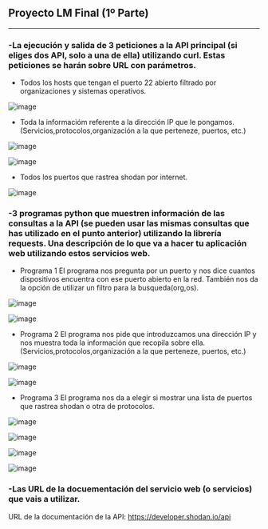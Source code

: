 ## Proyecto LM Final (1º Parte)

---

### -La ejecución y salida de 3 peticiones a la API principal (si eliges dos API, solo a una de ella) utilizando curl. Estas peticiones se harán sobre URL con parámetros.

* Todos los hosts que tengan el puerto 22 abierto filtrado por organizaciones y sistemas operativos.

![image](https://github.com/Pacodiz02/ProyectoFinal_LM-Parte1/blob/main/doc/img/consulta1.png)



* Toda la informacióm referente a la dirección IP que le pongamos.(Servicios,protocolos,organización a la que perteneze, puertos, etc.)

![image](https://github.com/Pacodiz02/ProyectoFinal_LM-Parte1/blob/main/doc/img/consulta2.1.png)

![image](https://github.com/Pacodiz02/ProyectoFinal_LM-Parte1/blob/main/doc/img/consulta2.png)


* Todos los puertos que rastrea shodan por internet.

![image](https://github.com/Pacodiz02/ProyectoFinal_LM-Parte1/blob/main/doc/img/consulta3.png)


### -3 programas python que muestren información de las consultas a la API (se pueden usar las mismas consultas que has utilizado en el punto anterior) utilizando la librería requests. Una descripción de lo que va a hacer tu aplicación web utilizando estos servicios web.

- Programa 1
El programa nos pregunta por un puerto y nos dice cuantos dispositivos encuentra con ese puerto abierto en la red. También nos da la opción de utilizar un filtro para la busqueda(org,os).

![image](https://github.com/Pacodiz02/ProyectoFinal_LM-Parte1/blob/main/prog1/comprobacion_si_programa1.png)

![image](https://github.com/Pacodiz02/ProyectoFinal_LM-Parte1/blob/main/prog1/comprobacion_no_programa1.png)


- Programa 2
El programa nos pide que introduzcamos una dirección IP y nos muestra toda la información que recopila sobre ella.(Servicios,protocolos,organización a la que perteneze, puertos, etc.)

![image](https://github.com/Pacodiz02/ProyectoFinal_LM-Parte1/blob/main/prog2/comprobacion2_programa2.png)

![image](https://github.com/Pacodiz02/ProyectoFinal_LM-Parte1/blob/main/prog2/comprobacion1_programa2.png)


- Programa 3
El programa nos da a elegir si mostrar una lista de puertos que rastrea shodan o otra de protocolos.

![image](https://github.com/Pacodiz02/ProyectoFinal_LM-Parte1/blob/main/prog3/comprobacion1_ports_programa3.png)

![image](https://github.com/Pacodiz02/ProyectoFinal_LM-Parte1/blob/main/prog3/comprobacion2_ports_programa3.png)

![image](https://github.com/Pacodiz02/ProyectoFinal_LM-Parte1/blob/main/prog3/comprobacion1_protocols_programa3.png)

![image](https://github.com/Pacodiz02/ProyectoFinal_LM-Parte1/blob/main/prog3/comprobacion2_protocols_programa3.png)


### -Las URL de la docuementación del servicio web (o servicios) que vais a utilizar.

URL de la documentación de la API: https://developer.shodan.io/api
